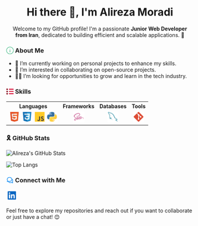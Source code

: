 <h1 align="center">Hi there 👋, I'm Alireza Moradi</h1>

<p align="center">Welcome to my GitHub profile! I'm a passionate <strong>Junior Web Developer from Iran</strong>, dedicated to building efficient and scalable applications. 🚀
</p>

<h3><img src="./pictures/About.svg" alt="about" width="20" align="top" /> About Me</h3>

<ul>
  <li>🌱 I’m currently working on personal projects to enhance my   skills.
  </li>
  <li>🤝 I’m interested in collaborating on open-source projects.
  </li>
  <li>🧑‍💻 I’m looking for opportunities to grow and learn in the tech industry.
  </li>
</ul>

<h3><img src="./pictures/Skills.svg" alt="Skills" width="20" align="top" /> Skills </h3>

<table>
  <tr>
    <th>Languages</th>
    <th>Frameworks</th>
    <th>Databases</th>
    <th>Tools</th>
  </tr>
  <tr>
    <td align="center">
      <img src="./pictures/Html.svg" alt="Html5" width="30" title="Html5" />
      <img src="./pictures/Css.svg" alt="Css3" width="30" title="Css3" />
      <img src="./pictures/JavaScript.svg" alt="JavaScript" width="30" title="JavaScript" />
      <img src="./pictures/Python.svg" alt="Python" width="30" title="Python" />
    </td>
    <td align="center">
      <img src="./pictures/Sass.svg" alt="Sass" width="30" title="Sass" />
    </td>
    <td align="center">
      <img src="./pictures/Mysql.svg" alt="MySQL" width="30" title="MySQL" />
    </td>
    <td align="center">
      <img src="./pictures/Git.svg" alt="Git" width="30" title="Git" />
    </td>
  </tr>
</table>

<h3> 🎗️ GitHub Stats</h3>

![Alireza's GitHub Stats](https://github-readme-stats.vercel.app/api?username=Alirezaa-Moradi&show_icons=true&icon_color=FFEB00&bg_color=000&title_color=00A9FF&text_color=FFF&hide_border=true)

![Top Langs](https://github-readme-stats.vercel.app/api/top-langs/?username=Alirezaa-Moradi&langs_count=10&bg_color=000&title_color=00A9FF&text_color=FFF&hide_border=true)

<h3><img src="./pictures/Connect.svg" alt="Connect" width="20" align="top" /> Connect with Me</h3>
<p>
  <a href="https://www.linkedin.com/in/alireza-moradi-72a337266" target="_blank" title="linkedIn">
    <img src="./pictures/LinkedIn.svg" alt="LinkedIn" width="30" title="LinkedIn" />
  </a>
</p>

Feel free to explore my repositories and reach out if you want to collaborate or just have a chat! 😊